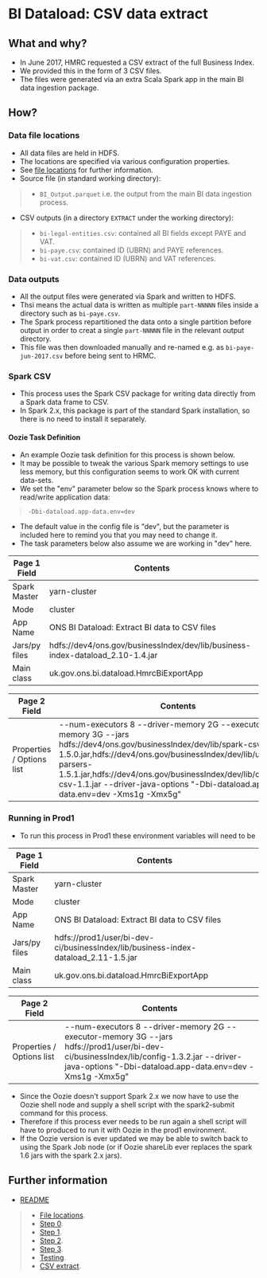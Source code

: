 # BI Dataload: CSV data extract #


## What and why? ##

* In June 2017, HMRC requested a CSV extract of the full Business Index.
* We provided this in the form of 3 CSV files.  
* The files were generated via an extra Scala Spark app in the main BI data ingestion package.

## How? ##

### Data file locations ###

* All data files are held in HDFS.
* The locations are specified via various configuration properties.
* See [file locations](./bi-dataload-step-1.md) for further information.
* Source file (in standard working directory):

> * `BI_Output.parquet` i.e. the output from the main BI data ingestion process.

* CSV outputs (in a directory `EXTRACT` under the working directory):

> * `bi-legal-entities.csv`: contained all BI fields except PAYE and VAT.
> * `bi-paye.csv`: contained ID (UBRN) and PAYE references.
> * `bi-vat.csv`: contained ID (UBRN) and VAT references.

### Data outputs ###

* All the output files were generated via Spark and written to HDFS.
* Thsi means the actual data is written as multiple `part-NNNNN` files inside a directory such as `bi-paye.csv`.
* The Spark process repartitioned the data onto a single partition before output  in order to creat a single `part-NNNNN` file in the relevant output directory.
* This file was then downloaded manually and re-named e.g. as `bi-paye-jun-2017.csv` before being sent to HRMC.

### Spark CSV ###

* This process uses the Spark CSV package for writing data directly from a Spark data frame to CSV.
* In Spark 2.x, this package is part of the standard Spark installation, so there is no need to install it separately.

#### Oozie Task Definition ####

* An example Oozie task definition for this process is shown below.
* It may be possible to tweak the various Spark memory settings to use less memory, but this configuration seems to work OK with current data-sets.
* We set the "env" parameter below so the Spark process knows where to read/write application data:

>	`-Dbi-dataload.app-data.env=dev`

* The default value in the config file is "dev", but the parameter is included here to  remind you that you may need to change it.
* The task parameters below also assume we are working in "dev" here.


Page 1 Field | Contents
------------- | -------------
Spark Master  | yarn-cluster
Mode  | cluster
App Name | ONS BI Dataload: Extract BI data to CSV files
Jars/py files | hdfs://dev4/ons.gov/businessIndex/dev/lib/business-index-dataload_2.10-1.4.jar
Main class | uk.gov.ons.bi.dataload.HmrcBiExportApp

Page 2 Field | Contents
------------- | -------------
Properties / Options list | --num-executors 8 --driver-memory 2G --executor-memory 3G --jars hdfs://dev4/ons.gov/businessIndex/dev/lib/spark-csv_2.10-1.5.0.jar,hdfs://dev4/ons.gov/businessIndex/dev/lib/univocity-parsers-1.5.1.jar,hdfs://dev4/ons.gov/businessIndex/dev/lib/commons-csv-1.1.jar --driver-java-options "-Dbi-dataload.app-data.env=dev -Xms1g -Xmx5g"

### Running in Prod1 ###

* To run this process in Prod1 these environment variables will need to be

Page 1 Field | Contents
------------- | -------------
Spark Master  | yarn-cluster
Mode  | cluster
App Name | ONS BI Dataload: Extract BI data to CSV files
Jars/py files | hdfs://prod1/user/bi-dev-ci/businessIndex/lib/business-index-dataload_2.11-1.5.jar
Main class | uk.gov.ons.bi.dataload.HmrcBiExportApp

Page 2 Field | Contents
------------- | -------------
Properties / Options list | --num-executors 8 --driver-memory 2G --executor-memory 3G --jars hdfs://prod1/user/bi-dev-ci/businessIndex/lib/config-1.3.2.jar --driver-java-options "-Dbi-dataload.app-data.env=dev -Xms1g -Xmx5g"

* Since the Oozie doesn't support Spark 2.x we now have to use the Oozie shell node and supply a shell script with the spark2-submit command for this process.
* Therefore if this process ever needs to be run again a shell script will have to produced to run it with Oozie in the prod1 environment.
* If the Oozie version is ever updated we may be able to switch back to using the Spark Job node (or if Oozie shareLib ever replaces the spark 1.6 jars with the spark 2.x jars).

## Further information ##

* [README](../README.md)

> * [File locations](./bi-dataload-file-locations.md).
> * [Step 0](./bi-dataload-step-0.md).
> * [Step 1](./bi-dataload-step-1.md).
> * [Step 2](./bi-dataload-step-2.md).
> * [Step 3](./bi-dataload-step-3.md).
> * [Testing](./bi-dataload-testing.md).
> * [CSV extract](./bi-dataload-csv-extract.md).
